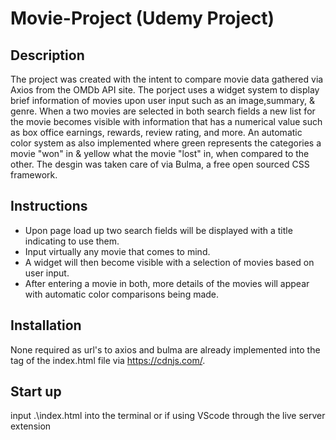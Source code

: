 # Movie-Project (Udemy Project)

## Description
The project was created with the intent to compare movie data gathered via Axios from the OMDb API site. The porject uses a widget system to display brief information of movies upon user input such as an image,summary, & genre. When a two movies are selected in both search fields a new list for the movie becomes visible with information that has a numerical value such as box office earnings, rewards, review rating, and more. An automatic color system as also implemented where green represents the categories a movie "won" in & yellow what the movie "lost" in, when compared to the other. The desgin was taken care of via Bulma, a free open sourced CSS framework.

## Instructions
* Upon page load up two search fields will be displayed with a title indicating to use them.
* Input virtually any movie that comes to mind.
* A widget will then become visible with a selection of movies based on user input.
* After entering a movie in both, more details of the movies will appear with automatic color comparisons being made.

## Installation
None required as url's to axios and bulma are already implemented into the <head> tag of the index.html file via https://cdnjs.com/. 
  
## Start up
  input .\index.html into the terminal or if using VScode through the live server extension
